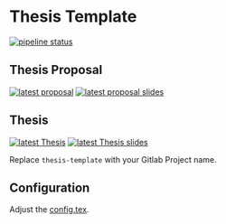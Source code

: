 # Thesis Template
[![pipeline status](https://git.dbis.rwth-aachen.de/ACIS_BA_MA/thesis-template/badges/master/pipeline.svg)](https://git.dbis.rwth-aachen.de/ACIS_BA_MA/thesis-template/commits/master)

## Thesis Proposal
[![latest proposal](https://img.shields.io/badge/Download-Proposal-blue.svg)](https://git.dbis.rwth-aachen.de/ACIS_BA_MA/thesis-template/-/jobs/artifacts/master/raw/proposal/text/proposal.pdf?job=build-proposal-text)
[![latest proposal slides](https://img.shields.io/badge/Download-Proposal%20Presentation-blue.svg)](https://git.dbis.rwth-aachen.de/ACIS_BA_MA/thesis-template/-/jobs/artifacts/master/raw/proposal/presentation/proposal-slides.pdf?job=build-proposal-slides)

## Thesis 
[![latest Thesis](https://img.shields.io/badge/Download-Thesis-blue.svg)](https://git.dbis.rwth-aachen.de/ACIS_BA_MA/thesis-template/-/jobs/artifacts/master/raw/thesis/text/thesis.pdf?job=build-thesis-text)
[![latest Thesis slides](https://img.shields.io/badge/Download-Thesis%20Presentation-blue.svg)](https://git.dbis.rwth-aachen.de/ACIS_BA_MA/thesis-template/-/jobs/artifacts/master/raw/thesis/presentation/thesis-slides.pdf?job=build-thesis-slides)

Replace `thesis-template` with your Gitlab Project name.

## Configuration
Adjust the [config.tex](preamble/config.tex). 
